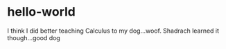 # hello-world


I think I did better teaching Calculus to my dog...woof.
Shadrach learned it though...good dog
